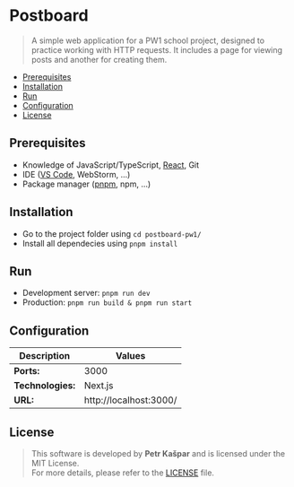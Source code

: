 # Postboard

> A simple web application for a PW1 school project, designed to practice working with HTTP requests. It includes a page for viewing posts and another for creating them.

- [Prerequisites](#Prerequisites)
- [Installation](#Installation)
- [Run](#Run)
- [Configuration](#Configuration)
- [License](#License)

## Prerequisites

- Knowledge of JavaScript/TypeScript, [React](https://react.dev/), Git
- IDE ([VS Code](https://code.visualstudio.com/), WebStorm, ...)
- Package manager ([pnpm](https://pnpm.io/installation), npm, ...)

## Installation

- Go to the project folder using `cd postboard-pw1/`
- Install all dependecies using `pnpm install`

## Run

- Development server: `pnpm run dev`
- Production: `pnpm run build & pnpm run start`

## Configuration

| Description       | Values                 |
| ----------------- | ---------------------- |
| **Ports:**        | 3000                   |
| **Technologies:** | Next.js                |
| **URL:**          | http://localhost:3000/ |

## License

> This software is developed by **Petr Kašpar** and is licensed under the MIT License.  
> For more details, please refer to the [LICENSE](./LICENSE) file.
